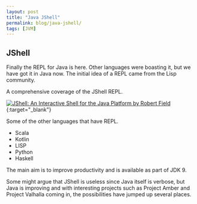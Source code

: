 ```yaml
---
layout: post
title: "Java JShell"
permalink: blog/java-jshell/
tags: [JVM]
---
```


JShell
------

Finally the REPL for Java is here. Other languages were boasting it, but we have got it in Java now. The initial idea of a REPL came from the Lisp
community.

A comprehensive coverage of the JShell REPL.

[![JShell: An Interactive Shell for the Java Platform by Robert Field](https://img.youtube.com/vi/jziVaht480w/0.jpg)](https://www.youtube.com/watch?v=jziVaht480w){:target="_blank"}

Some of the other languages that have REPL.

- Scala
- Kotlin
- LISP
- Python
- Haskell

The main aim is to improve productivity and is available as part of JDK 9.

Some might argue that JShell is useless since Java itself is verbose, but Java is improving and with interesting projects such as Project Amber
and Project Valhalla coming in, the possibilities have jumped up several places.

 
